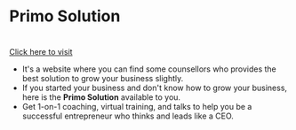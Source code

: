 # Primo Solution<h1>

[Click here to visit](https://primo-solutions.netlify.app/)

- It's a website where you can find some counsellors who provides the best solution to grow your business slightly.
- If you started your business and don't know how to grow your business, here is the **Primo Solution** available to you.
- Get 1-on-1 coaching, virtual training, and talks to help you be a successful entrepreneur who thinks and leads like a CEO.
